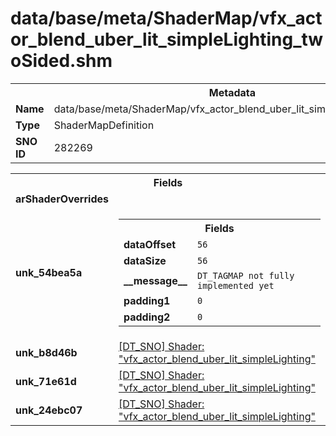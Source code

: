 <h1>data/base/meta/ShaderMap/vfx_actor_blend_uber_lit_simpleLighting_twoSided.shm</h1><table><tr><th colspan="100%">Metadata</th></tr><tr><td><b>Name</b></td><td>data/base/meta/ShaderMap/vfx_actor_blend_uber_lit_simpleLighting_twoSided.shm</td></tr><tr><td><b>Type</b></td><td>ShaderMapDefinition</td></tr><tr><td><b>SNO ID</b></td><td>282269</td></tr></table>

<table><tr><th colspan="100%">Fields</th></tr><tr><td><b>arShaderOverrides</b></td><td></td></tr><tr><td><b>unk_54bea5a</b></td><td><table><tr><th colspan="100%">Fields</th></tr><tr><td><b>dataOffset</b></td><td><code>56</code></td></tr><tr><td><b>dataSize</b></td><td><code>56</code></td></tr><tr><td><b>__message__</b></td><td><code>DT_TAGMAP not fully implemented yet</code></td></tr><tr><td><b>padding1</b></td><td><code>0</code></td></tr><tr><td><b>padding2</b></td><td><code>0</code></td></tr></table>

</td></tr><tr><td><b>unk_b8d46b</b></td><td><a href="..\Shader\vfx_actor_blend_uber_lit_simpleLighting.shd.md">[DT_SNO] Shader: "vfx_actor_blend_uber_lit_simpleLighting"</a></td></tr><tr><td><b>unk_71e61d</b></td><td><a href="..\Shader\vfx_actor_blend_uber_lit_simpleLighting.shd.md">[DT_SNO] Shader: "vfx_actor_blend_uber_lit_simpleLighting"</a></td></tr><tr><td><b>unk_24ebc07</b></td><td><a href="..\Shader\vfx_actor_blend_uber_lit_simpleLighting.shd.md">[DT_SNO] Shader: "vfx_actor_blend_uber_lit_simpleLighting"</a></td></tr></table>

